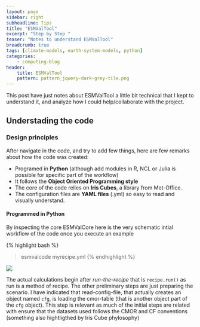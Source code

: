 ```yaml
---
layout: page
sidebar: right
subheadline: Tips
title: "ESMValTool"
excerpt: "Step by Step "
teaser: "Notes to understand ESMValTool"
breadcrumb: true
tags: [climate-models, earth-system-models, python]
categories:
    - computing-blog
header:
    title: ESMValTool
    pattern: pattern_jquery-dark-grey-tile.png
---
```




This post have just notes about ESMValTool a little bit technical that I kept to understand it, and analyze
how I could help/collaborate with the project.

## Understading the code



### Design principles

After navigate in the code, and try to add few things, here are few remarks about how the code was created:

- Programed in **Python** (although add modules in R, NCL or Julia is possible for specific part of the workflow)
- It follows the **Object Oriented Programming style**
- The core of the code relies on **Iris Cubes**, a library from Met-Office.
- The configuration files are **YAML files** (.yml) so easy to read and visually understand.

#### Programmed in Python

By inspecting the core ESMValCore here is the very schematic intial workflow of the code once you execute an example

{% highlight bash %}
> esmvalcode myrecipe.yml
{% endhighlight %}

<img src='https://g.gravizo.com/svg?
 digraph G {
    size ="4,8";
    esmvaltool -> main_run -> main_main -> read_config_file -> create_work_dir -> process_recipe -> read_recipe -> run_the_recipe;
    main_main -> sanity_checks_recipe;
    read_config_file -> load_cmor_table;
 }
'/>

The actual calculations begin after *run-the-recipe* that is `recipe.run()` as run is a method of recipe. The other preliminary steps are just preparing the scenario. I have indicated that read-config-file, that actually creates an object named `cfg`, is loading the cmor-table (that is another object part of the `cfg` object). This step is relevant as much of the initial steps are related with ensure that the datasets used follows the CMOR and CF conventions (something also hightligthed by Iris Cube phylosophy) 











